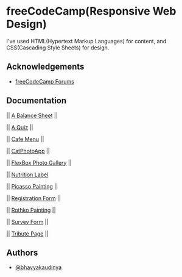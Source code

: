 
# freeCodeCamp(Responsive Web Design)

I've used HTML(Hypertext Markup Languages) for content, and CSS(Cascading Style Sheets) for design.


## Acknowledgements

 - [freeCodeCamp Forums](https://forum.freecodecamp.org/)
  
## Documentation

|| [A Balance Sheet](https://github.com/bhavyakaudinya/freeCodeCamp/tree/master/A%20Balance%20Sheet) ||

|| [A Quiz](https://github.com/bhavyakaudinya/freeCodeCamp/tree/master/A%20Quiz) ||

|| [Cafe Menu](https://github.com/bhavyakaudinya/freeCodeCamp/tree/master/Cafe%20Menu) ||

|| [CatPhotoApp](https://github.com/bhavyakaudinya/freeCodeCamp/tree/master/CatPhotoApp) ||

|| [FlexBox Photo Gallery](https://github.com/bhavyakaudinya/freeCodeCamp/tree/master/FlexBox%20Photo%20Gallery) ||

|| [Nutrition Label](https://github.com/bhavyakaudinya/freeCodeCamp/tree/master/Nutrition%20Label)

|| [Picasso Painting](https://github.com/bhavyakaudinya/freeCodeCamp/tree/master/Picasso%20Painting) ||

|| [Registration Form](https://github.com/bhavyakaudinya/freeCodeCamp/tree/master/Registration%20Form) ||

|| [Rothko Painting](https://github.com/bhavyakaudinya/freeCodeCamp/tree/master/Rothko%20Painting) ||

|| [Survey Form](https://github.com/bhavyakaudinya/freeCodeCamp/tree/master/Survey%20Form)  ||

|| [Tribute Page](https://github.com/bhavyakaudinya/freeCodeCamp/tree/master/Tribute%20Page) ||

## Authors

- [@bhavyakaudinya](https://www.github.com/bhavyakaudinya)


